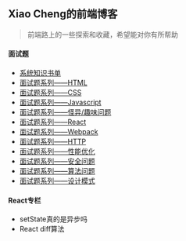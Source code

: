 ## Xiao Cheng的前端博客
> 前端路上的一些探索和收藏，希望能对你有所帮助

#### 面试题
<!--giab:issue_list_start-->
<!-- - [史上最全面最详细的面试参考题你要吗?](https://github.com/GayeChen/blog/tree/master/interview) -->
  - [系统知识书单](https://github.com/GayeChen/blog/issues/1)
  - [面试题系列——HTML](https://github.com/GayeChen/blog/issues/2)
  - [面试题系列——CSS](https://github.com/GayeChen/blog/issues/3)
  - [面试题系列——Javascript](https://github.com/GayeChen/blog/issues/4)
  - [面试题系列——怪异/趣味问题](https://github.com/GayeChen/blog/issues/10)
  - [面试题系列——React](https://github.com/GayeChen/blog/issues/5)
  - [面试题系列——Webpack](https://github.com/GayeChen/blog/issues/6)
  - [面试题系列——HTTP](https://github.com/GayeChen/blog/issues/7)
  - [面试题系列——性能优化](https://github.com/GayeChen/blog/issues/8)
  - [面试题系列——安全问题](https://github.com/GayeChen/blog/issues/9)
  - [面试题系列——算法问题](https://github.com/GayeChen/blog/issues/11)
  - [面试题系列——设计模式](https://github.com/GayeChen/blog/issues/12)
<!--giab:issue_list_end-->

#### React专栏
  - setState真的是异步吗
  - React diff算法
